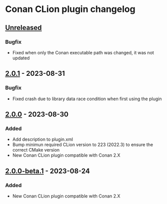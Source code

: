 <!-- Keep a Changelog guide -> https://keepachangelog.com -->

# Conan CLion plugin changelog

## [Unreleased]

### Bugfix
- Fixed when only the Conan executable path was changed, it was not updated

## [2.0.1] - 2023-08-31

### Bugfix
- Fixed crash due to library data race condition when first using the plugin

## [2.0.0] - 2023-08-30

### Added
- Add description to plugin.xml
- Bump minimun required CLion version to 223 (2022.3) to ensure the correct CMake version
- New Conan CLion plugin compatible with Conan 2.X

## [2.0.0-beta.1] - 2023-08-24

### Added
- New Conan CLion plugin compatible with Conan 2.X

[Unreleased]: https://github.com/conan-io/conan-clion-plugin//compare/v2.0.1...HEAD
[2.0.1]: https://github.com/conan-io/conan-clion-plugin//compare/v2.0.0...v2.0.1
[2.0.0]: https://github.com/conan-io/conan-clion-plugin//compare/v2.0.0-beta.1...v2.0.0
[2.0.0-beta.1]: https://github.com/conan-io/conan-clion-plugin//commits/v2.0.0-beta.1
